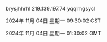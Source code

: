 brysjhhrhl 219.139.197.74 yqqlmgsycl

2024年 11月 04日 星期一 09:30:02 CST

2024年 11月 04日 星期一 01:30:02 GMT
